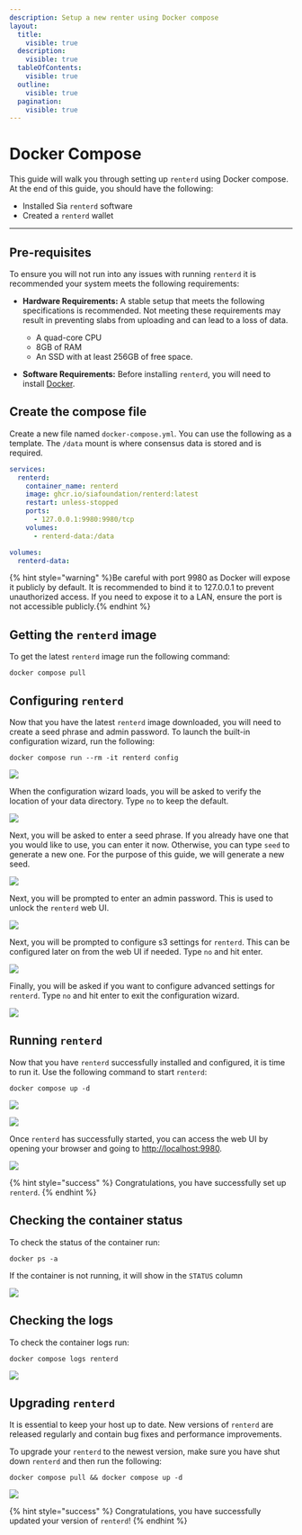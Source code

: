 ```yaml
---
description: Setup a new renter using Docker compose
layout:
  title:
    visible: true
  description:
    visible: true
  tableOfContents:
    visible: true
  outline:
    visible: true
  pagination:
    visible: true
---
```


# Docker Compose

This guide will walk you through setting up `renterd` using Docker compose. At the end of this guide, you should have the following:

* Installed Sia `renterd` software
* Created a `renterd` wallet

---

## Pre-requisites

To ensure you will not run into any issues with running `renterd` it is recommended your system meets the following requirements:

* **Hardware Requirements:** A stable setup that meets the following specifications is recommended. Not meeting these requirements may result in preventing slabs from uploading and can lead to a loss of data.
  - A quad-core CPU
  - 8GB of RAM
  - An SSD with at least 256GB of free space.
  
* **Software Requirements:** Before installing `renterd`, you will need to install [Docker](https://www.docker.com/get-started/).

## Create the compose file

Create a new file named `docker-compose.yml`. You can use the following as a template. The `/data` mount is where consensus data is stored and is required.

```yml
services:
  renterd:
    container_name: renterd
    image: ghcr.io/siafoundation/renterd:latest
    restart: unless-stopped
    ports:
      - 127.0.0.1:9980:9980/tcp
    volumes:
      - renterd-data:/data

volumes:
  renterd-data:
```

{% hint style="warning" %}Be careful with port 9980 as Docker will expose it publicly by default. It is recommended to bind it to 127.0.0.1 to prevent unauthorized access. If you need to expose it to a LAN, ensure the port is not accessible publicly.{% endhint %}

## Getting the `renterd` image

To get the latest `renterd` image run the following command:
```
docker compose pull
```

## Configuring `renterd`

Now that you have the latest `renterd` image downloaded, you will need to create a seed phrase and admin password. To launch the built-in configuration wizard, run the following:

```console
docker compose run --rm -it renterd config
```

![](../../.gitbook/assets/renterd-install-screenshots/docker/renterd-docker-config.gif)

When the configuration wizard loads, you will be asked to verify the location of your data directory. Type `no` to keep the default.

![](../../.gitbook/assets/renterd-install-screenshots/docker/01-renterd-docker-config.png)

Next, you will be asked to enter a seed phrase. If you already have one that you would like to use, you can enter it now. Otherwise, you can type `seed` to generate a new one. For the purpose of this guide, we will generate a new seed.

![](../../.gitbook/assets/renterd-install-screenshots/docker/02-renterd-docker-config-seed.png)

Next, you will be prompted to enter an admin password. This is used to unlock the `renterd` web UI.

![](../../.gitbook/assets/renterd-install-screenshots/docker/03-renterd-docker-config-password.png)

Next, you will be prompted to configure s3 settings for `renterd`. This can be configured later on from the web UI if needed. Type `no` and hit enter.

![](../../.gitbook/assets/renterd-install-screenshots/docker/04-renterd-docker-config-s3-settings.png)

Finally, you will be asked if you want to configure advanced settings for `renterd`. Type `no` and hit enter to exit the configuration wizard.

![](../../.gitbook/assets/renterd-install-screenshots/docker/05-renterd-docker-config-advanced-settings.png)

## Running `renterd`

Now that you have `renterd` successfully installed and configured, it is time to run it. Use the following command to start `renterd`:

```console
docker compose up -d
```

![](../../.gitbook/assets/renterd-install-screenshots/docker/06-renterd-docker-started.png)

![](../../.gitbook/assets/renterd-install-screenshots/macos/06-renterd-startup.png)

Once `renterd` has successfully started, you can access the web UI by opening your browser and going to [http://localhost:9980](http://localhost:9980/).

![](../../.gitbook/assets/renterd-install-screenshots/renterd-success.png)

{% hint style="success" %}
Congratulations, you have successfully set up `renterd`.
{% endhint %}

## Checking the container status

To check the status of the container run:
```
docker ps -a
```

If the container is not running, it will show in the `STATUS` column

![](../../.gitbook/assets/renterd-install-screenshots/docker/07-renterd-docker-status.png)

## Checking the logs

To check the container logs run:
```
docker compose logs renterd
```

![](../../.gitbook/assets/renterd-install-screenshots/docker/08-renterd-docker-logs.png)

## Upgrading `renterd`

It is essential to keep your host up to date. New versions of `renterd` are released regularly and contain bug fixes and performance improvements.

To upgrade your `renterd` to the newest version, make sure you have shut down `renterd` and then run the following:

```console
docker compose pull && docker compose up -d
```

![](../../.gitbook/assets/renterd-install-screenshots/docker/09-renterd-docker-upgrade.png)

{% hint style="success" %}
Congratulations, you have successfully updated your version of `renterd`!
{% endhint %}
